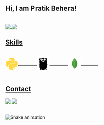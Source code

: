 ## Hi, I am Pratik Behera! 
</br>

 <div>
  <a href="https://github.com/Pratik-Behera">
   <img align="center" height="170" src="https://github-readme-stats.vercel.app/api/top-langs/?username=eagrundy&layout=compact&langs_count=16&theme=dracula"/>
  <img align="center" src="https://github-readme-stats.vercel.app/api?username=eagrundy&show_icons=true&theme=dracula&include_all_commits=true&count_private=true&hide=issues"/>
</div>
 
 ## Skills
<div style="display: inline_block"><br>
  <img height="40" align="center" alt="Pratik-Python" height="30" width="40" src="https://raw.githubusercontent.com/devicons/devicon/master/icons/python/python-plain.svg">
 &nbsp;&nbsp;&nbsp;&nbsp;&nbsp;&nbsp;&nbsp;&nbsp;&nbsp;&nbsp;&nbsp;&nbsp;&nbsp;
  <img height="40" align="center" alt="Pratik-Golang" height="30" width="40" src="https://raw.githubusercontent.com/devicons/devicon/master/icons/go/go-plain.svg">
 &nbsp;&nbsp;&nbsp;&nbsp;&nbsp;&nbsp;&nbsp;&nbsp;&nbsp;&nbsp;&nbsp;&nbsp;&nbsp;
  <img height="40" align="center" alt="Pratik-MongoDB" height="30" width="40" src="https://raw.githubusercontent.com/devicons/devicon/master/icons/mongodb/mongodb-original.svg">
 &nbsp;&nbsp;&nbsp;&nbsp;&nbsp;&nbsp;&nbsp;&nbsp;&nbsp;&nbsp;&nbsp;&nbsp;&nbsp;
</div>
  
</br>

## Contact 
<div> 
  <a href="https://www.linkedin.com/in/Pratik-Behera" target="_blank"><img src="https://img.shields.io/badge/-LinkedIn-%230077B5?style=for-the-badge&logo=linkedin&logoColor=white" target="_blank"></a>
  <a href = "mailto: tamylv.pb@gmail.com"><img src="https://img.shields.io/badge/-Gmail-%23333?style=for-the-badge&logo=gmail&logoColor=white" target="_blank"></a>
 </br>
</br>
 
  ![Snake animation](https://github.com/eagrundy/eagrundy/blob/output/github-contribution-grid-snake.svg)
 
</div>
